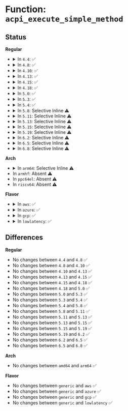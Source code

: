 # Function: <code>acpi_execute_simple_method</code>

## Status
<b>Regular</b>
<ul>
<li>
<details>
<summary>In <code>4.4</code>: ✅</summary>

```c
acpi_status acpi_execute_simple_method(acpi_handle handle, char *method, u64 arg);
```

**Collision:** Unique Global

**Inline:** No

**Transformation:** False

**Instances:**

```
In drivers/acpi/utils.c (ffffffff8147ab4c)
Location: drivers/acpi/utils.c:561
Inline: False
Direct callers:
  - drivers/gpio/gpiolib-acpi.c:acpi_gpio_irq_handler_evt
  - drivers/pci/quirks.c:quirk_apple_poweroff_thunderbolt
  - drivers/pci/quirks.c:quirk_apple_poweroff_thunderbolt
  - drivers/pci/quirks.c:quirk_apple_poweroff_thunderbolt
  - drivers/pci/quirks.c:quirk_apple_poweroff_thunderbolt
  - drivers/pci/quirks.c:quirk_apple_poweroff_thunderbolt
  - drivers/acpi/utils.c:acpi_evaluate_ej0
  - drivers/acpi/utils.c:acpi_evaluate_lck
  - drivers/acpi/sleep.c:acpi_sleep_tts_switch
  - drivers/acpi/power.c:acpi_device_sleep_wake
  - drivers/acpi/fan.c:fan_set_cur_state
  - drivers/acpi/thermal.c:acpi_thermal_add
  - drivers/acpi/battery.c:acpi_battery_set_alarm
```
**Symbols:**

```
ffffffff8147ab4c-ffffffff8147abb2: acpi_execute_simple_method (STB_GLOBAL)
```
</details>
</li>
<li>
<details>
<summary>In <code>4.8</code>: ✅</summary>

```c
acpi_status acpi_execute_simple_method(acpi_handle handle, char *method, u64 arg);
```

**Collision:** Unique Global

**Inline:** No

**Transformation:** False

**Instances:**

```
In drivers/acpi/utils.c (ffffffff814c90fd)
Location: drivers/acpi/utils.c:558
Inline: False
Direct callers:
  - drivers/gpio/gpiolib-acpi.c:acpi_gpio_irq_handler_evt
  - drivers/pci/quirks.c:quirk_apple_poweroff_thunderbolt
  - drivers/pci/quirks.c:quirk_apple_poweroff_thunderbolt
  - drivers/pci/quirks.c:quirk_apple_poweroff_thunderbolt
  - drivers/pci/quirks.c:quirk_apple_poweroff_thunderbolt
  - drivers/pci/quirks.c:quirk_apple_poweroff_thunderbolt
  - drivers/acpi/utils.c:acpi_evaluate_lck
  - drivers/acpi/utils.c:acpi_evaluate_ej0
  - drivers/acpi/sleep.c:sleep_notify_reboot
  - drivers/acpi/sleep.c:acpi_sleep_tts_switch
  - drivers/acpi/power.c:acpi_device_sleep_wake
  - drivers/acpi/fan.c:fan_set_cur_state
  - drivers/acpi/thermal.c:acpi_thermal_add
  - drivers/acpi/battery.c:acpi_battery_set_alarm
```
**Symbols:**

```
ffffffff814c90fd-ffffffff814c9163: acpi_execute_simple_method (STB_GLOBAL)
```
</details>
</li>
<li>
<details>
<summary>In <code>4.10</code>: ✅</summary>

```c
acpi_status acpi_execute_simple_method(acpi_handle handle, char *method, u64 arg);
```

**Collision:** Unique Global

**Inline:** No

**Transformation:** False

**Instances:**

```
In drivers/acpi/utils.c (ffffffff814eb041)
Location: drivers/acpi/utils.c:558
Inline: False
Direct callers:
  - drivers/gpio/gpiolib-acpi.c:acpi_gpio_irq_handler_evt
  - drivers/pci/quirks.c:quirk_apple_poweroff_thunderbolt
  - drivers/pci/quirks.c:quirk_apple_poweroff_thunderbolt
  - drivers/pci/quirks.c:quirk_apple_poweroff_thunderbolt
  - drivers/pci/quirks.c:quirk_apple_poweroff_thunderbolt
  - drivers/pci/quirks.c:quirk_apple_poweroff_thunderbolt
  - drivers/acpi/utils.c:acpi_evaluate_lck
  - drivers/acpi/utils.c:acpi_evaluate_ej0
  - drivers/acpi/sleep.c:acpi_sleep_tts_switch
  - drivers/acpi/power.c:acpi_device_sleep_wake
  - drivers/acpi/fan.c:fan_set_cur_state
  - drivers/acpi/thermal.c:acpi_thermal_add
  - drivers/acpi/battery.c:acpi_battery_set_alarm
```
**Symbols:**

```
ffffffff814eb041-ffffffff814eb0a7: acpi_execute_simple_method (STB_GLOBAL)
```
</details>
</li>
<li>
<details>
<summary>In <code>4.13</code>: ✅</summary>

```c
acpi_status acpi_execute_simple_method(acpi_handle handle, char *method, u64 arg);
```

**Collision:** Unique Global

**Inline:** No

**Transformation:** False

**Instances:**

```
In drivers/acpi/utils.c (ffffffff814f7050)
Location: drivers/acpi/utils.c:558
Inline: False
Direct callers:
  - drivers/gpio/gpiolib-acpi.c:acpi_gpio_irq_handler_evt
  - drivers/pci/quirks.c:quirk_apple_poweroff_thunderbolt
  - drivers/pci/quirks.c:quirk_apple_poweroff_thunderbolt
  - drivers/pci/quirks.c:quirk_apple_poweroff_thunderbolt
  - drivers/pci/quirks.c:quirk_apple_poweroff_thunderbolt
  - drivers/pci/quirks.c:quirk_apple_poweroff_thunderbolt
  - drivers/acpi/utils.c:acpi_evaluate_lck
  - drivers/acpi/utils.c:acpi_evaluate_ej0
  - drivers/acpi/sleep.c:acpi_sleep_tts_switch
  - drivers/acpi/power.c:acpi_device_sleep_wake
  - drivers/acpi/fan.c:fan_set_cur_state
  - drivers/acpi/thermal.c:acpi_thermal_add
  - drivers/acpi/battery.c:acpi_battery_set_alarm
```
**Symbols:**

```
ffffffff814f7050-ffffffff814f70be: acpi_execute_simple_method (STB_GLOBAL)
```
</details>
</li>
<li>
<details>
<summary>In <code>4.15</code>: ✅</summary>

```c
acpi_status acpi_execute_simple_method(acpi_handle handle, char *method, u64 arg);
```

**Collision:** Unique Global

**Inline:** No

**Transformation:** False

**Instances:**

```
In drivers/acpi/utils.c (ffffffff81538070)
Location: drivers/acpi/utils.c:559
Inline: False
Direct callers:
  - drivers/gpio/gpiolib-acpi.c:acpi_gpio_irq_handler_evt
  - drivers/pci/quirks.c:quirk_apple_poweroff_thunderbolt
  - drivers/pci/quirks.c:quirk_apple_poweroff_thunderbolt
  - drivers/pci/quirks.c:quirk_apple_poweroff_thunderbolt
  - drivers/pci/quirks.c:quirk_apple_poweroff_thunderbolt
  - drivers/pci/quirks.c:quirk_apple_poweroff_thunderbolt
  - drivers/acpi/utils.c:acpi_evaluate_lck
  - drivers/acpi/utils.c:acpi_evaluate_ej0
  - drivers/acpi/sleep.c:acpi_sleep_tts_switch
  - drivers/acpi/power.c:acpi_device_sleep_wake
  - drivers/acpi/fan.c:fan_set_cur_state
  - drivers/acpi/thermal.c:acpi_thermal_add
```
**Symbols:**

```
ffffffff81538070-ffffffff815380de: acpi_execute_simple_method (STB_GLOBAL)
```
</details>
</li>
<li>
<details>
<summary>In <code>4.18</code>: ✅</summary>

```c
acpi_status acpi_execute_simple_method(acpi_handle handle, char *method, u64 arg);
```

**Collision:** Unique Global

**Inline:** No

**Transformation:** False

**Instances:**

```
In drivers/acpi/utils.c (ffffffff8156dcf0)
Location: drivers/acpi/utils.c:559
Inline: False
Direct callers:
  - drivers/gpio/gpiolib-acpi.c:acpi_gpio_irq_handler_evt
  - drivers/pci/quirks.c:quirk_apple_poweroff_thunderbolt
  - drivers/pci/quirks.c:quirk_apple_poweroff_thunderbolt
  - drivers/pci/quirks.c:quirk_apple_poweroff_thunderbolt
  - drivers/pci/quirks.c:quirk_apple_poweroff_thunderbolt
  - drivers/pci/quirks.c:quirk_apple_poweroff_thunderbolt
  - drivers/acpi/utils.c:acpi_evaluate_lck
  - drivers/acpi/utils.c:acpi_evaluate_ej0
  - drivers/acpi/sleep.c:acpi_sleep_tts_switch
  - drivers/acpi/bus.c:acpi_init
  - drivers/acpi/power.c:acpi_device_sleep_wake
  - drivers/acpi/fan.c:fan_set_cur_state
  - drivers/acpi/thermal.c:acpi_thermal_add
```
**Symbols:**

```
ffffffff8156dcf0-ffffffff8156dd5e: acpi_execute_simple_method (STB_GLOBAL)
```
</details>
</li>
<li>
<details>
<summary>In <code>5.0</code>: ✅</summary>

```c
acpi_status acpi_execute_simple_method(acpi_handle handle, char *method, u64 arg);
```

**Collision:** Unique Global

**Inline:** No

**Transformation:** False

**Instances:**

```
In drivers/acpi/utils.c (ffffffff815858b0)
Location: drivers/acpi/utils.c:559
Inline: False
Direct callers:
  - drivers/gpio/gpiolib-acpi.c:acpi_gpio_irq_handler_evt
  - drivers/pci/quirks.c:quirk_apple_poweroff_thunderbolt
  - drivers/pci/quirks.c:quirk_apple_poweroff_thunderbolt
  - drivers/pci/quirks.c:quirk_apple_poweroff_thunderbolt
  - drivers/pci/quirks.c:quirk_apple_poweroff_thunderbolt
  - drivers/pci/quirks.c:quirk_apple_poweroff_thunderbolt
  - drivers/acpi/utils.c:acpi_evaluate_lck
  - drivers/acpi/utils.c:acpi_evaluate_ej0
  - drivers/acpi/sleep.c:acpi_sleep_tts_switch
  - drivers/acpi/bus.c:acpi_init
  - drivers/acpi/power.c:acpi_device_sleep_wake
  - drivers/acpi/fan.c:fan_set_cur_state
  - drivers/acpi/thermal.c:acpi_thermal_add
```
**Symbols:**

```
ffffffff815858b0-ffffffff8158591e: acpi_execute_simple_method (STB_GLOBAL)
```
</details>
</li>
<li>
<details>
<summary>In <code>5.3</code>: ✅</summary>

```c
acpi_status acpi_execute_simple_method(acpi_handle handle, char *method, u64 arg);
```

**Collision:** Unique Global

**Inline:** No

**Transformation:** False

**Instances:**

```
In drivers/acpi/utils.c (ffffffff815b6520)
Location: drivers/acpi/utils.c:546
Inline: False
Direct callers:
  - drivers/gpio/gpiolib-acpi.c:acpi_gpio_irq_handler_evt
  - drivers/pci/quirks.c:quirk_apple_poweroff_thunderbolt
  - drivers/pci/quirks.c:quirk_apple_poweroff_thunderbolt
  - drivers/pci/quirks.c:quirk_apple_poweroff_thunderbolt
  - drivers/pci/quirks.c:quirk_apple_poweroff_thunderbolt
  - drivers/pci/quirks.c:quirk_apple_poweroff_thunderbolt
  - drivers/acpi/utils.c:acpi_evaluate_lck
  - drivers/acpi/utils.c:acpi_evaluate_ej0
  - drivers/acpi/sleep.c:acpi_sleep_tts_switch
  - drivers/acpi/bus.c:acpi_init
  - drivers/acpi/power.c:acpi_device_sleep_wake
  - drivers/acpi/fan.c:fan_set_cur_state
  - drivers/acpi/thermal.c:acpi_thermal_add
```
**Symbols:**

```
ffffffff815b6520-ffffffff815b6587: acpi_execute_simple_method (STB_GLOBAL)
```
</details>
</li>
<li>
<details>
<summary>In <code>5.4</code>: ✅</summary>

```c
acpi_status acpi_execute_simple_method(acpi_handle handle, char *method, u64 arg);
```

**Collision:** Unique Global

**Inline:** No

**Transformation:** False

**Instances:**

```
In drivers/acpi/utils.c (ffffffff815d7750)
Location: drivers/acpi/utils.c:546
Inline: False
Direct callers:
  - drivers/gpio/gpiolib-acpi.c:acpi_gpio_irq_handler_evt
  - drivers/pci/quirks.c:quirk_apple_poweroff_thunderbolt
  - drivers/pci/quirks.c:quirk_apple_poweroff_thunderbolt
  - drivers/pci/quirks.c:quirk_apple_poweroff_thunderbolt
  - drivers/pci/quirks.c:quirk_apple_poweroff_thunderbolt
  - drivers/pci/quirks.c:quirk_apple_poweroff_thunderbolt
  - drivers/acpi/utils.c:acpi_evaluate_lck
  - drivers/acpi/utils.c:acpi_evaluate_ej0
  - drivers/acpi/sleep.c:acpi_sleep_tts_switch
  - drivers/acpi/bus.c:acpi_init
  - drivers/acpi/power.c:acpi_device_sleep_wake
  - drivers/acpi/fan.c:fan_set_cur_state
  - drivers/acpi/thermal.c:acpi_thermal_add
```
**Symbols:**

```
ffffffff815d7750-ffffffff815d77b7: acpi_execute_simple_method (STB_GLOBAL)
```
</details>
</li>
<li>
<details>
<summary>In <code>5.8</code>: Selective Inline ⚠️</summary>

```c
acpi_status acpi_execute_simple_method(acpi_handle handle, char *method, u64 arg);
```

**Collision:** Unique Global

**Inline:** Selective

**Transformation:** False

**Instances:**

```
In drivers/acpi/utils.c (ffffffff8168232a)
Location: drivers/acpi/utils.c:553
Inline: True
Inline callers:
  - drivers/acpi/utils.c:acpi_evaluate_lck
  - drivers/acpi/utils.c:acpi_evaluate_ej0
Direct callers:
  - drivers/gpio/gpiolib-acpi.c:acpi_gpio_irq_handler_evt
  - drivers/pci/quirks.c:quirk_apple_poweroff_thunderbolt
  - drivers/pci/quirks.c:quirk_apple_poweroff_thunderbolt
  - drivers/pci/quirks.c:quirk_apple_poweroff_thunderbolt
  - drivers/pci/quirks.c:quirk_apple_poweroff_thunderbolt
  - drivers/pci/quirks.c:quirk_apple_poweroff_thunderbolt
  - drivers/acpi/sleep.c:acpi_hibernation_begin_old
  - drivers/acpi/sleep.c:acpi_hibernation_begin
  - drivers/acpi/sleep.c:acpi_suspend_begin
  - drivers/acpi/sleep.c:acpi_pm_end
  - drivers/acpi/sleep.c:tts_notify_reboot
  - drivers/acpi/bus.c:acpi_bus_init
  - drivers/acpi/power.c:acpi_device_sleep_wake
  - drivers/acpi/fan.c:fan_set_cur_state
  - drivers/acpi/thermal.c:acpi_thermal_add
```
**Symbols:**

```
ffffffff81681470-ffffffff816814d7: acpi_execute_simple_method (STB_GLOBAL)
```
</details>
</li>
<li>
<details>
<summary>In <code>5.11</code>: Selective Inline ⚠️</summary>

```c
acpi_status acpi_execute_simple_method(acpi_handle handle, char *method, u64 arg);
```

**Collision:** Unique Global

**Inline:** Selective

**Transformation:** False

**Instances:**

```
In drivers/acpi/utils.c (ffffffff816a0cba)
Location: drivers/acpi/utils.c:549
Inline: True
Inline callers:
  - drivers/acpi/utils.c:acpi_evaluate_lck
  - drivers/acpi/utils.c:acpi_evaluate_ej0
Direct callers:
  - drivers/gpio/gpiolib-acpi.c:acpi_gpio_irq_handler_evt
  - drivers/pci/quirks.c:quirk_apple_poweroff_thunderbolt
  - drivers/pci/quirks.c:quirk_apple_poweroff_thunderbolt
  - drivers/pci/quirks.c:quirk_apple_poweroff_thunderbolt
  - drivers/pci/quirks.c:quirk_apple_poweroff_thunderbolt
  - drivers/pci/quirks.c:quirk_apple_poweroff_thunderbolt
  - drivers/acpi/sleep.c:acpi_hibernation_begin_old
  - drivers/acpi/sleep.c:acpi_hibernation_begin
  - drivers/acpi/sleep.c:acpi_suspend_begin
  - drivers/acpi/sleep.c:acpi_pm_end
  - drivers/acpi/sleep.c:tts_notify_reboot
  - drivers/acpi/bus.c:acpi_bus_init
  - drivers/acpi/power.c:acpi_device_sleep_wake
  - drivers/acpi/fan.c:fan_set_cur_state
  - drivers/acpi/thermal.c:acpi_thermal_add
```
**Symbols:**

```
ffffffff8169fdc0-ffffffff8169fe27: acpi_execute_simple_method (STB_GLOBAL)
```
</details>
</li>
<li>
<details>
<summary>In <code>5.13</code>: Selective Inline ⚠️</summary>

```c
acpi_status acpi_execute_simple_method(acpi_handle handle, char *method, u64 arg);
```

**Collision:** Unique Global

**Inline:** Selective

**Transformation:** False

**Instances:**

```
In drivers/acpi/utils.c (ffffffff81683aaa)
Location: drivers/acpi/utils.c:543
Inline: True
Inline callers:
  - drivers/acpi/utils.c:acpi_evaluate_lck
  - drivers/acpi/utils.c:acpi_evaluate_ej0
Direct callers:
  - drivers/gpio/gpiolib-acpi.c:acpi_gpio_irq_handler_evt
  - drivers/pci/quirks.c:quirk_apple_poweroff_thunderbolt
  - drivers/pci/quirks.c:quirk_apple_poweroff_thunderbolt
  - drivers/pci/quirks.c:quirk_apple_poweroff_thunderbolt
  - drivers/pci/quirks.c:quirk_apple_poweroff_thunderbolt
  - drivers/pci/quirks.c:quirk_apple_poweroff_thunderbolt
  - drivers/acpi/sleep.c:acpi_hibernation_begin_old
  - drivers/acpi/sleep.c:acpi_hibernation_begin
  - drivers/acpi/sleep.c:acpi_suspend_begin
  - drivers/acpi/sleep.c:acpi_pm_end
  - drivers/acpi/sleep.c:tts_notify_reboot
  - drivers/acpi/bus.c:acpi_bus_init
  - drivers/acpi/power.c:acpi_device_sleep_wake
  - drivers/acpi/fan.c:fan_set_cur_state
  - drivers/acpi/thermal.c:acpi_thermal_get_info
```
**Symbols:**

```
ffffffff81682b80-ffffffff81682be7: acpi_execute_simple_method (STB_GLOBAL)
```
</details>
</li>
<li>
<details>
<summary>In <code>5.15</code>: Selective Inline ⚠️</summary>

```c
acpi_status acpi_execute_simple_method(acpi_handle handle, char *method, u64 arg);
```

**Collision:** Unique Global

**Inline:** Selective

**Transformation:** False

**Instances:**

```
In drivers/acpi/utils.c (ffffffff816f8c3a)
Location: drivers/acpi/utils.c:557
Inline: True
Inline callers:
  - drivers/acpi/utils.c:acpi_evaluate_lck
  - drivers/acpi/utils.c:acpi_evaluate_ej0
Direct callers:
  - drivers/gpio/gpiolib-acpi.c:acpi_gpio_irq_handler_evt
  - drivers/pci/quirks.c:quirk_apple_poweroff_thunderbolt
  - drivers/pci/quirks.c:quirk_apple_poweroff_thunderbolt
  - drivers/pci/quirks.c:quirk_apple_poweroff_thunderbolt
  - drivers/pci/quirks.c:quirk_apple_poweroff_thunderbolt
  - drivers/pci/quirks.c:quirk_apple_poweroff_thunderbolt
  - drivers/acpi/sleep.c:acpi_hibernation_begin_old
  - drivers/acpi/sleep.c:acpi_hibernation_begin
  - drivers/acpi/sleep.c:acpi_suspend_begin
  - drivers/acpi/sleep.c:acpi_pm_end
  - drivers/acpi/sleep.c:tts_notify_reboot
  - drivers/acpi/bus.c:acpi_bus_init
  - drivers/acpi/power.c:acpi_device_sleep_wake
  - drivers/acpi/fan.c:fan_set_cur_state
  - drivers/acpi/thermal.c:acpi_thermal_get_info
```
**Symbols:**

```
ffffffff816f7cd0-ffffffff816f7d37: acpi_execute_simple_method (STB_GLOBAL)
```
</details>
</li>
<li>
<details>
<summary>In <code>5.19</code>: Selective Inline ⚠️</summary>

```c
acpi_status acpi_execute_simple_method(acpi_handle handle, char *method, u64 arg);
```

**Collision:** Unique Global

**Inline:** Selective

**Transformation:** False

**Instances:**

```
In drivers/acpi/utils.c (ffffffff81825dfb)
Location: drivers/acpi/utils.c:557
Inline: True
Inline callers:
  - drivers/acpi/utils.c:acpi_evaluate_lck
  - drivers/acpi/utils.c:acpi_evaluate_ej0
Direct callers:
  - drivers/gpio/gpiolib-acpi.c:acpi_gpio_irq_handler_evt
  - drivers/pci/quirks.c:quirk_apple_poweroff_thunderbolt
  - drivers/pci/quirks.c:quirk_apple_poweroff_thunderbolt
  - drivers/pci/quirks.c:quirk_apple_poweroff_thunderbolt
  - drivers/pci/quirks.c:quirk_apple_poweroff_thunderbolt
  - drivers/pci/quirks.c:quirk_apple_poweroff_thunderbolt
  - drivers/acpi/sleep.c:acpi_hibernation_begin_old
  - drivers/acpi/sleep.c:acpi_hibernation_begin
  - drivers/acpi/sleep.c:acpi_suspend_begin
  - drivers/acpi/sleep.c:acpi_pm_end
  - drivers/acpi/sleep.c:tts_notify_reboot
  - drivers/acpi/bus.c:acpi_bus_init
  - drivers/acpi/power.c:acpi_device_sleep_wake
  - drivers/acpi/fan_core.c:fan_set_cur_state
  - drivers/acpi/thermal.c:acpi_thermal_get_info
```
**Symbols:**

```
ffffffff81824c80-ffffffff81824cfb: acpi_execute_simple_method (STB_GLOBAL)
```
</details>
</li>
<li>
<details>
<summary>In <code>6.2</code>: Selective Inline ⚠️</summary>

```c
acpi_status acpi_execute_simple_method(acpi_handle handle, char *method, u64 arg);
```

**Collision:** Unique Global

**Inline:** Selective

**Transformation:** False

**Instances:**

```
In drivers/acpi/utils.c (ffffffff819574fb)
Location: drivers/acpi/utils.c:595
Inline: True
Inline callers:
  - drivers/acpi/utils.c:acpi_evaluate_lck
  - drivers/acpi/utils.c:acpi_evaluate_ej0
Direct callers:
  - drivers/gpio/gpiolib-acpi.c:acpi_gpio_irq_handler_evt
  - drivers/pci/quirks.c:quirk_apple_poweroff_thunderbolt
  - drivers/pci/quirks.c:quirk_apple_poweroff_thunderbolt
  - drivers/pci/quirks.c:quirk_apple_poweroff_thunderbolt
  - drivers/pci/quirks.c:quirk_apple_poweroff_thunderbolt
  - drivers/pci/quirks.c:quirk_apple_poweroff_thunderbolt
  - drivers/acpi/sleep.c:acpi_hibernation_begin_old
  - drivers/acpi/sleep.c:acpi_hibernation_begin
  - drivers/acpi/sleep.c:acpi_suspend_begin
  - drivers/acpi/sleep.c:acpi_pm_end
  - drivers/acpi/sleep.c:tts_notify_reboot
  - drivers/acpi/bus.c:acpi_bus_init
  - drivers/acpi/power.c:acpi_device_sleep_wake
  - drivers/acpi/fan_core.c:fan_set_cur_state
  - drivers/acpi/thermal.c:acpi_thermal_get_info
```
**Symbols:**

```
ffffffff81955dd0-ffffffff81955e4b: acpi_execute_simple_method (STB_GLOBAL)
```
</details>
</li>
<li>
<details>
<summary>In <code>6.5</code>: Selective Inline ⚠️</summary>

```c
acpi_status acpi_execute_simple_method(acpi_handle handle, char *method, u64 arg);
```

**Collision:** Unique Global

**Inline:** Selective

**Transformation:** False

**Instances:**

```
In drivers/acpi/utils.c (ffffffff8199d9cb)
Location: drivers/acpi/utils.c:595
Inline: True
Inline callers:
  - drivers/acpi/utils.c:acpi_evaluate_lck
  - drivers/acpi/utils.c:acpi_evaluate_ej0
Direct callers:
  - drivers/gpio/gpiolib-acpi.c:acpi_gpio_irq_handler_evt
  - drivers/pci/quirks.c:quirk_apple_poweroff_thunderbolt
  - drivers/pci/quirks.c:quirk_apple_poweroff_thunderbolt
  - drivers/pci/quirks.c:quirk_apple_poweroff_thunderbolt
  - drivers/pci/quirks.c:quirk_apple_poweroff_thunderbolt
  - drivers/pci/quirks.c:quirk_apple_poweroff_thunderbolt
  - drivers/acpi/sleep.c:acpi_hibernation_begin_old
  - drivers/acpi/sleep.c:acpi_hibernation_begin
  - drivers/acpi/sleep.c:acpi_suspend_begin
  - drivers/acpi/sleep.c:acpi_pm_end
  - drivers/acpi/sleep.c:tts_notify_reboot
  - drivers/acpi/bus.c:acpi_bus_init
  - drivers/acpi/power.c:acpi_device_sleep_wake
  - drivers/acpi/fan_core.c:fan_set_cur_state
  - drivers/acpi/thermal.c:acpi_thermal_get_info
```
**Symbols:**

```
ffffffff8199c1d0-ffffffff8199c24b: acpi_execute_simple_method (STB_GLOBAL)
```
</details>
</li>
<li>
<details>
<summary>In <code>6.8</code>: Selective Inline ⚠️</summary>

```c
acpi_status acpi_execute_simple_method(acpi_handle handle, char *method, u64 arg);
```

**Collision:** Unique Global

**Inline:** Selective

**Transformation:** False

**Instances:**

```
In drivers/acpi/utils.c (ffffffff819e5fdb)
Location: drivers/acpi/utils.c:667
Inline: True
Inline callers:
  - drivers/acpi/utils.c:acpi_evaluate_lck
  - drivers/acpi/utils.c:acpi_evaluate_ej0
Direct callers:
  - drivers/gpio/gpiolib-acpi.c:acpi_gpio_irq_handler_evt
  - drivers/pci/quirks.c:quirk_apple_poweroff_thunderbolt
  - drivers/pci/quirks.c:quirk_apple_poweroff_thunderbolt
  - drivers/pci/quirks.c:quirk_apple_poweroff_thunderbolt
  - drivers/pci/quirks.c:quirk_apple_poweroff_thunderbolt
  - drivers/pci/quirks.c:quirk_apple_poweroff_thunderbolt
  - drivers/acpi/sleep.c:acpi_hibernation_begin_old
  - drivers/acpi/sleep.c:acpi_hibernation_begin
  - drivers/acpi/sleep.c:acpi_suspend_begin
  - drivers/acpi/sleep.c:acpi_pm_end
  - drivers/acpi/sleep.c:tts_notify_reboot
  - drivers/acpi/bus.c:acpi_bus_init
  - drivers/acpi/power.c:acpi_device_sleep_wake
  - drivers/acpi/fan_core.c:fan_set_cur_state
  - drivers/acpi/thermal.c:acpi_thermal_add
```
**Symbols:**

```
ffffffff819e4720-ffffffff819e479b: acpi_execute_simple_method (STB_GLOBAL)
```
</details>
</li>
</ul>
<b>Arch</b>
<ul>
<li>
<details>
<summary>In <code>arm64</code>: Selective Inline ⚠️</summary>

```c
acpi_status acpi_execute_simple_method(acpi_handle handle, char *method, u64 arg);
```

**Collision:** Unique Global

**Inline:** Selective

**Transformation:** False

**Instances:**

```
In drivers/acpi/utils.c (ffff800010765b58)
Location: drivers/acpi/utils.c:546
Inline: True
Inline callers:
  - drivers/acpi/utils.c:acpi_evaluate_lck
  - drivers/acpi/utils.c:acpi_evaluate_ej0
Direct callers:
  - drivers/gpio/gpiolib-acpi.c:acpi_gpio_irq_handler_evt
  - drivers/acpi/bus.c:acpi_init
  - drivers/acpi/power.c:acpi_device_sleep_wake
  - drivers/acpi/fan.c:fan_set_cur_state
  - drivers/acpi/thermal.c:acpi_thermal_add
  - drivers/acpi/battery.c:acpi_battery_set_alarm
```
**Symbols:**

```
ffff800010764e98-ffff800010764f20: acpi_execute_simple_method (STB_GLOBAL)
```
</details>
</li>
<li>
In <code>armhf</code>: Absent ⚠️
</li>
<li>
In <code>ppc64el</code>: Absent ⚠️
</li>
<li>
In <code>riscv64</code>: Absent ⚠️
</li>
</ul>
<b>Flavor</b>
<ul>
<li>
<details>
<summary>In <code>aws</code>: ✅</summary>

```c
acpi_status acpi_execute_simple_method(acpi_handle handle, char *method, u64 arg);
```

**Collision:** Unique Global

**Inline:** No

**Transformation:** False

**Instances:**

```
In drivers/acpi/utils.c (ffffffff815cad20)
Location: drivers/acpi/utils.c:546
Inline: False
Direct callers:
  - drivers/gpio/gpiolib-acpi.c:acpi_gpio_irq_handler_evt
  - drivers/pci/quirks.c:quirk_apple_poweroff_thunderbolt
  - drivers/pci/quirks.c:quirk_apple_poweroff_thunderbolt
  - drivers/pci/quirks.c:quirk_apple_poweroff_thunderbolt
  - drivers/pci/quirks.c:quirk_apple_poweroff_thunderbolt
  - drivers/pci/quirks.c:quirk_apple_poweroff_thunderbolt
  - drivers/acpi/utils.c:acpi_evaluate_lck
  - drivers/acpi/utils.c:acpi_evaluate_ej0
  - drivers/acpi/sleep.c:acpi_sleep_tts_switch
  - drivers/acpi/bus.c:acpi_init
  - drivers/acpi/power.c:acpi_device_sleep_wake
```
**Symbols:**

```
ffffffff815cad20-ffffffff815cad87: acpi_execute_simple_method (STB_GLOBAL)
```
</details>
</li>
<li>
<details>
<summary>In <code>azure</code>: ✅</summary>

```c
acpi_status acpi_execute_simple_method(acpi_handle handle, char *method, u64 arg);
```

**Collision:** Unique Global

**Inline:** No

**Transformation:** False

**Instances:**

```
In drivers/acpi/utils.c (ffffffff815b3d70)
Location: drivers/acpi/utils.c:546
Inline: False
Direct callers:
  - drivers/gpio/gpiolib-acpi.c:acpi_gpio_irq_handler_evt
  - drivers/pci/quirks.c:quirk_apple_poweroff_thunderbolt
  - drivers/pci/quirks.c:quirk_apple_poweroff_thunderbolt
  - drivers/pci/quirks.c:quirk_apple_poweroff_thunderbolt
  - drivers/pci/quirks.c:quirk_apple_poweroff_thunderbolt
  - drivers/pci/quirks.c:quirk_apple_poweroff_thunderbolt
  - drivers/acpi/utils.c:acpi_evaluate_lck
  - drivers/acpi/utils.c:acpi_evaluate_ej0
  - drivers/acpi/sleep.c:acpi_sleep_tts_switch
  - drivers/acpi/bus.c:acpi_init
  - drivers/acpi/power.c:acpi_device_sleep_wake
```
**Symbols:**

```
ffffffff815b3d70-ffffffff815b3dd7: acpi_execute_simple_method (STB_GLOBAL)
```
</details>
</li>
<li>
<details>
<summary>In <code>gcp</code>: ✅</summary>

```c
acpi_status acpi_execute_simple_method(acpi_handle handle, char *method, u64 arg);
```

**Collision:** Unique Global

**Inline:** No

**Transformation:** False

**Instances:**

```
In drivers/acpi/utils.c (ffffffff815cba30)
Location: drivers/acpi/utils.c:546
Inline: False
Direct callers:
  - drivers/gpio/gpiolib-acpi.c:acpi_gpio_irq_handler_evt
  - drivers/pci/quirks.c:quirk_apple_poweroff_thunderbolt
  - drivers/pci/quirks.c:quirk_apple_poweroff_thunderbolt
  - drivers/pci/quirks.c:quirk_apple_poweroff_thunderbolt
  - drivers/pci/quirks.c:quirk_apple_poweroff_thunderbolt
  - drivers/pci/quirks.c:quirk_apple_poweroff_thunderbolt
  - drivers/acpi/utils.c:acpi_evaluate_lck
  - drivers/acpi/utils.c:acpi_evaluate_ej0
  - drivers/acpi/sleep.c:acpi_sleep_tts_switch
  - drivers/acpi/bus.c:acpi_init
  - drivers/acpi/power.c:acpi_device_sleep_wake
  - drivers/acpi/fan.c:fan_set_cur_state
  - drivers/acpi/thermal.c:acpi_thermal_add
```
**Symbols:**

```
ffffffff815cba30-ffffffff815cba97: acpi_execute_simple_method (STB_GLOBAL)
```
</details>
</li>
<li>
<details>
<summary>In <code>lowlatency</code>: ✅</summary>

```c
acpi_status acpi_execute_simple_method(acpi_handle handle, char *method, u64 arg);
```

**Collision:** Unique Global

**Inline:** No

**Transformation:** False

**Instances:**

```
In drivers/acpi/utils.c (ffffffff815e58d0)
Location: drivers/acpi/utils.c:546
Inline: False
Direct callers:
  - drivers/gpio/gpiolib-acpi.c:acpi_gpio_irq_handler_evt
  - drivers/pci/quirks.c:quirk_apple_poweroff_thunderbolt
  - drivers/pci/quirks.c:quirk_apple_poweroff_thunderbolt
  - drivers/pci/quirks.c:quirk_apple_poweroff_thunderbolt
  - drivers/pci/quirks.c:quirk_apple_poweroff_thunderbolt
  - drivers/pci/quirks.c:quirk_apple_poweroff_thunderbolt
  - drivers/acpi/utils.c:acpi_evaluate_lck
  - drivers/acpi/utils.c:acpi_evaluate_ej0
  - drivers/acpi/sleep.c:acpi_sleep_tts_switch
  - drivers/acpi/bus.c:acpi_init
  - drivers/acpi/power.c:acpi_device_sleep_wake
  - drivers/acpi/fan.c:fan_set_cur_state
  - drivers/acpi/thermal.c:acpi_thermal_add
```
**Symbols:**

```
ffffffff815e58d0-ffffffff815e5937: acpi_execute_simple_method (STB_GLOBAL)
```
</details>
</li>
</ul>

## Differences
<b>Regular</b>
<ul>
<li>
No changes between <code>4.4</code> and <code>4.8</code> ✅
</li>
<li>
No changes between <code>4.8</code> and <code>4.10</code> ✅
</li>
<li>
No changes between <code>4.10</code> and <code>4.13</code> ✅
</li>
<li>
No changes between <code>4.13</code> and <code>4.15</code> ✅
</li>
<li>
No changes between <code>4.15</code> and <code>4.18</code> ✅
</li>
<li>
No changes between <code>4.18</code> and <code>5.0</code> ✅
</li>
<li>
No changes between <code>5.0</code> and <code>5.3</code> ✅
</li>
<li>
No changes between <code>5.3</code> and <code>5.4</code> ✅
</li>
<li>
No changes between <code>5.4</code> and <code>5.8</code> ✅
</li>
<li>
No changes between <code>5.8</code> and <code>5.11</code> ✅
</li>
<li>
No changes between <code>5.11</code> and <code>5.13</code> ✅
</li>
<li>
No changes between <code>5.13</code> and <code>5.15</code> ✅
</li>
<li>
No changes between <code>5.15</code> and <code>5.19</code> ✅
</li>
<li>
No changes between <code>5.19</code> and <code>6.2</code> ✅
</li>
<li>
No changes between <code>6.2</code> and <code>6.5</code> ✅
</li>
<li>
No changes between <code>6.5</code> and <code>6.8</code> ✅
</li>
</ul>
<b>Arch</b>
<ul>
<li>
No changes between <code>amd64</code> and <code>arm64</code> ✅
</li>
</ul>
<b>Flavor</b>
<ul>
<li>
No changes between <code>generic</code> and <code>aws</code> ✅
</li>
<li>
No changes between <code>generic</code> and <code>azure</code> ✅
</li>
<li>
No changes between <code>generic</code> and <code>gcp</code> ✅
</li>
<li>
No changes between <code>generic</code> and <code>lowlatency</code> ✅
</li>
</ul>
